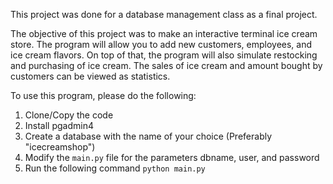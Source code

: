 This project was done for a database management class as a final project.

The objective of this project was to make an interactive terminal ice cream store.  The program will allow you to add new customers, employees, and ice cream flavors.  On top of that, the program will also simulate restocking and purchasing of ice cream.  The sales of ice cream and amount bought by customers can be viewed as statistics.

To use this program, please do the following:
1. Clone/Copy the code
2. Install pgadmin4
3. Create a database with the name of your choice (Preferably "icecreamshop")
4. Modify the ```main.py``` file for the parameters dbname, user, and password
5. Run the following command ```python main.py```
